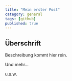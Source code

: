 ```yaml
---
title: "Mein erster Post"
category: general
tags: [github]
published: true
---
```

## Überschrift

Beschreibung kommt hier rein.

Und mehr...

u.s.w.
